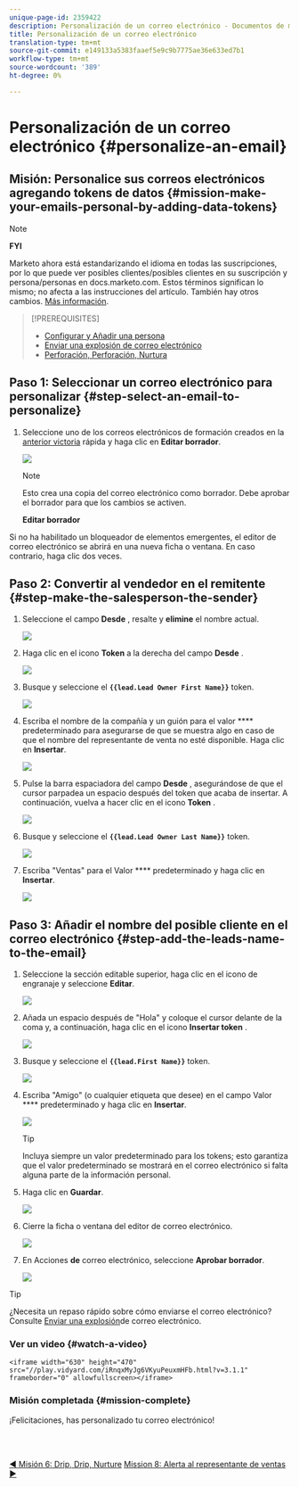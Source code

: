 ```yaml
---
unique-page-id: 2359422
description: Personalización de un correo electrónico - Documentos de marketing - Documentación del producto
title: Personalización de un correo electrónico
translation-type: tm+mt
source-git-commit: e149133a5383faaef5e9c9b7775ae36e633ed7b1
workflow-type: tm+mt
source-wordcount: '389'
ht-degree: 0%

---
```



# Personalización de un correo electrónico {#personalize-an-email}

## Misión: Personalice sus correos electrónicos agregando tokens de datos {#mission-make-your-emails-personal-by-adding-data-tokens}

>[!NOTE]
>
>**FYI**
>
>Marketo ahora está estandarizando el idioma en todas las suscripciones, por lo que puede ver posibles clientes/posibles clientes en su suscripción y persona/personas en docs.marketo.com. Estos términos significan lo mismo; no afecta a las instrucciones del artículo. También hay otros cambios. [Más información](http://docs.marketo.com/display/DOCS/Updates+to+Marketo+Terminology).

>[!PREREQUISITES]
>
>* [Configurar y Añadir una persona](get-set-up-and-add-a-person.md)
>* [Enviar una explosión de correo electrónico](send-an-email.md)
>* [Perforación, Perforación, Nurtura](drip-drip-nurture.md)


## Paso 1: Seleccionar un correo electrónico para personalizar {#step-select-an-email-to-personalize}

1. Seleccione uno de los correos electrónicos de formación creados en la [anterior victoria](drip-drip-nurture.md) rápida y haga clic en **Editar borrador**.

   ![](assets/one-4.png)

   >[!NOTE]
   >
   >Esto crea una copia del correo electrónico como borrador. Debe aprobar el borrador para que los cambios se activen.

   **Editar borrador**

Si no ha habilitado un bloqueador de elementos emergentes, el editor de correo electrónico se abrirá en una nueva ficha o ventana. En caso contrario, haga clic dos veces.

## Paso 2: Convertir al vendedor en el remitente {#step-make-the-salesperson-the-sender}

1. Seleccione el campo **Desde** , resalte y **elimine** el nombre actual.

   ![](assets/two-5.png)

1. Haga clic en el icono **Token** a la derecha del campo **Desde** .

   ![](assets/three-4.png)

1. Busque y seleccione el **`{{lead.Lead Owner First Name}}`** token.

   ![](assets/four-3.png)

1. Escriba el nombre de la compañía y un guión para el valor **** predeterminado para asegurarse de que se muestra algo en caso de que el nombre del representante de venta no esté disponible. Haga clic en **Insertar**.

   ![](assets/five-4.png)

1. Pulse la barra espaciadora del campo **Desde** , asegurándose de que el cursor parpadea un espacio después del token que acaba de insertar. A continuación, vuelva a hacer clic en el icono **Token** .

   ![](assets/six-4.png)

1. Busque y seleccione el **`{{lead.Lead Owner Last Name}}`** token.

   ![](assets/seven-5.png)

1. Escriba &quot;Ventas&quot; para el Valor **** predeterminado y haga clic en **Insertar**.

   ![](assets/eight-3.png)

## Paso 3: Añadir el nombre del posible cliente en el correo electrónico {#step-add-the-leads-name-to-the-email}

1. Seleccione la sección editable superior, haga clic en el icono de engranaje y seleccione **Editar**.

   ![](assets/nine-2.png)

1. Añada un espacio después de &quot;Hola&quot; y coloque el cursor delante de la coma y, a continuación, haga clic en el icono **Insertar token** .

   ![](assets/ten-4.png)

1. Busque y seleccione el **`{{lead.First Name}}`** token.

   ![](assets/eleven-4.png)

1. Escriba &quot;Amigo&quot; (o cualquier etiqueta que desee) en el campo Valor **** predeterminado y haga clic en **Insertar**.

   ![](assets/twelve-3.png)

   >[!TIP]
   >
   >Incluya siempre un valor predeterminado para los tokens; esto garantiza que el valor predeterminado se mostrará en el correo electrónico si falta alguna parte de la información personal.

1. Haga clic en **Guardar**.

   ![](assets/thirteen-3.png)

1. Cierre la ficha o ventana del editor de correo electrónico.

   ![](assets/fourteen-3.png)

1. En Acciones **de** correo electrónico, seleccione **Aprobar borrador**.

   ![](assets/fifteen-3.png)

>[!TIP]
>
>¿Necesita un repaso rápido sobre cómo enviarse el correo electrónico? Consulte [Enviar una explosión](send-an-email.md)de correo electrónico.

### Ver un video {#watch-a-video}

`<iframe width="630" height="470" src="//play.vidyard.com/iRnqxMyJg6VKyuPeuxmHFb.html?v=3.1.1" frameborder="0" allowfullscreen></iframe>`

### Misión completada {#mission-complete}

¡Felicitaciones, has personalizado tu correo electrónico!

<br> 

[◄ Misión 6: Drip, Drip, Nurture](drip-drip-nurture.md) [Mission 8: Alerta al representante de ventas ►](alert-the-sales-rep.md)